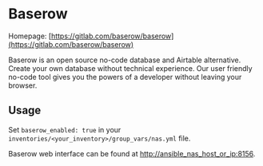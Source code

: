 # Baserow

Homepage: [https://gitlab.com/baserow/baserow](https://gitlab.com/baserow/baserow)

Baserow is an open source no-code database and Airtable alternative. Create your own database without technical experience. Our user friendly no-code tool gives you the powers of a developer without leaving your browser.

## Usage

Set `baserow_enabled: true` in your `inventories/<your_inventory>/group_vars/nas.yml` file.

Baserow web interface can be found at [http://ansible_nas_host_or_ip:8156](http://ansible_nas_host_or_ip:8156).
